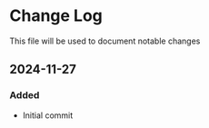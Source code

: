 # Change Log
<!-- markdownlint-disable MD024 -->
<!-- markdownlint-disable MD033 -->
This file will be used to document notable changes

## 2024-11-27

### Added

- Initial commit



